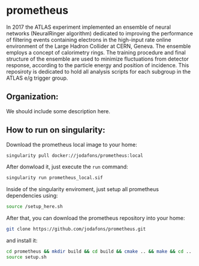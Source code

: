<!-- [![Build Status](https://travis-ci.com/jodafons/prometheus.svg?branch=master)](https://travisci.org/jodafons/lorenzetti)
-->

# prometheus 

In 2017 the ATLAS experiment implemented an ensemble of neural networks (NeuralRinger algorithm) dedicated to improving the performance of filtering events containing electrons in the high-input rate online environment of the Large Hadron Collider at CERN, Geneva. The ensemble employs a concept of calorimetry rings. The training procedure and final structure of the ensemble are used to minimize fluctuations from detector response, according to the particle energy and position of incidence. This reposiroty is dedicated to hold all analysis scripts for each subgroup in the ATLAS e/g trigger group.

## Organization:

We should include some description here.

## How to run on singularity:

Download the prometheus local image to your home:
```bash
singularity pull docker://jodafons/prometheus:local
```

After donwload it, just execute the `run` command:
```bash
singularity run prometheus_local.sif
```

Inside of the singularity enviroment, just setup all prometheus dependencies using:
```bash
source /setup_here.sh
```

After that, you can download the prometheus repository into your home:

```bash
git clone https://github.com/jodafons/prometheus.git
```
and install it:
```bash
cd prometheus && mkdir build && cd build && cmake .. && make && cd ..
source setup.sh
```




